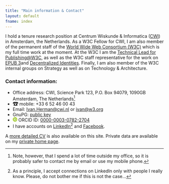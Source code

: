 ```yaml
---
title: "Main information & Contact"
layout: default
fname: index
---
```


 I hold a tenure research position at Centrum Wiskunde & Informatica ([CWI](http://www.cwi.nl)) in Amsterdam, the Netherlands. As a W3C Fellow for CWI, I am also member of the permanent staff of the [World Wide Web Consortium (W3C)](http://www.w3.org) which is my full time work at the moment. At the W3C I am the [Technical Lead for Publishing@W3C](http://www.w3.org/publishing/), as well as the W3C staff representative for the work on [EPUB 3](https://www.w3.org//publishing/groups/epub-wg/)and [Decentralized Identities](https://www.w3.org/2019/did-wg/). Finally, I am also member of the W3C internal groups on Strategy as well as on Technology & Architecture.

### Contact information:

* Office address: CWI, Science Park 123, P.O. Box 94079, 1090GB Amsterdam, The Netherlands[^1]
* ![telephone logo](assets/images/tel.gif) mobile: +33 6 52 46 00 43
* Email: [Ivan.Herman@cwi.nl](mailto:Ivan.Herman@cwi.nl) or [ivan@w3.org](mailto:ivan@w3.org)
* GnuPG: [public key](https://www.ivan-herman.net/pgpkey.txt)
* ![ORCID Logo](assets/images/orcid_logo.png) ORCID ID: [0000-0003-0782-2704](https://orcid.org/0000-0003-0782-2704)
* I have accounts on [LinkedIn](https://www.linkedin.com/in/iherman)[^2] and [Facebook](https://www.facebook.com/ivan.herman).

A [more detailed CV](cv) is also available on this site. Private data are available on my [private home page](http://www.ivan-herman.net).


[^1]: Note, however, that I spend a lot of time outside my office, so it is probably safer to contact me by email or use my mobile phone.
[^2]: As a principle, I accept connections on LinkedIn only with people I really know. Please, do not bother me if this is not the case…
